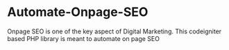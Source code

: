 # Automate-Onpage-SEO
Onpage SEO is one of the key aspect of Digital Marketing. This codeigniter based PHP library is meant to automate on page SEO

